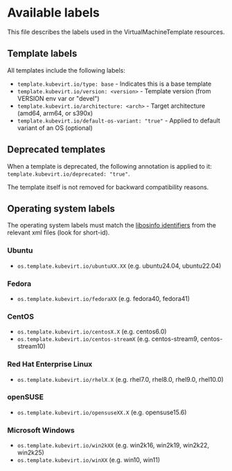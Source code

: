 # Available labels

This file describes the labels used in the VirtualMachineTemplate resources.

## Template labels

All templates include the following labels:

- `template.kubevirt.io/type: base` - Indicates this is a base template
- `template.kubevirt.io/version: <version>` - Template version (from VERSION env var or "devel")
- `template.kubevirt.io/architecture: <arch>` - Target architecture (amd64, arm64, or s390x)
- `template.kubevirt.io/default-os-variant: "true"` - Applied to default variant of an OS (optional)

## Deprecated templates

When a template is deprecated, the following annotation is applied to it: `template.kubevirt.io/deprecated: "true"`.

The template itself is not removed for backward compatibility reasons.

## Operating system labels

The operating system labels must match the [libosinfo
identifiers](https://gitlab.com/libosinfo/osinfo-db/tree/master/data/os) from the relevant xml files (look for short-id).

### Ubuntu

- `os.template.kubevirt.io/ubuntuXX.XX` (e.g. ubuntu24.04, ubuntu22.04)

### Fedora

- `os.template.kubevirt.io/fedoraXX` (e.g. fedora40, fedora41)

### CentOS

- `os.template.kubevirt.io/centosX.X` (e.g. centos6.0)
- `os.template.kubevirt.io/centos-streamX` (e.g. centos-stream9, centos-stream10)

### Red Hat Enterprise Linux

- `os.template.kubevirt.io/rhelX.X` (e.g. rhel7.0, rhel8.0, rhel9.0, rhel10.0)

### openSUSE

- `os.template.kubevirt.io/opensuseXX.X` (e.g. opensuse15.6)

### Microsoft Windows

- `os.template.kubevirt.io/win2kXX` (e.g. win2k16, win2k19, win2k22, win2k25)
- `os.template.kubevirt.io/winXX` (e.g. win10, win11)

